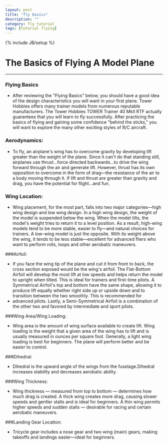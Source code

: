 ```yaml
---
layout: post
title: "fly basics"
description: ""
category: fly tutorial
tags: [tutorial flying]
---
```

{% include JB/setup %}
# The Basics of Flying A Model Plane
---

### Flying Basics

* After reviewing the "Flying Basics" below, you should have a good idea of the design characteristics you will want in your first plane. Tower Hobbies offers many trainer models from numerous reputable manufacturers. The Tower Hobbies TOWER Trainer 40 MkII RTF actually guarantees that you will learn to fly successfully. After practicing the basics of flying and gaining some confidence "behind the sticks," you will want to explore the many other exciting styles of R/C aircraft.

### Aerodynamics:

* To fly, an airplane's wing has to overcome gravity by developing lift greater than the weight of the plane. Since it can't do that standing still, airplanes use thrust...force directed backwards...to drive the wing forward through the air and generate lift. However, thrust has its own opposition to overcome in the form of drag—the resistance of the air to a body moving through it. If lift and thrust are greater than gravity and drag, you have the potential for flight...and fun.

### Wing Location:

* Wing placement, for the most part, falls into two major categories—high wing design and low wing design. In a high wing design, the weight of the model is suspended below the wing. When the model tilts, the model's weight tries to return it to a level position. As a result, high-wing models tend to be more stable, easier to fly—and natural choices for trainers. A low-wing model is just the opposite. With its weight above the wing, it tends to be less stable—excellent for advanced fliers
who want to perform rolls, loops and other aerobatic maneuvers.

###Airfoil:

* If you face the wing tip of the plane and cut it from front to back, the cross section exposed would be the wing's airfoil. The Flat-Bottom Airfoil will develop the most lift at low speeds and helps return the model to upright when tilted. This is ideal for trainers and first-time pilots. A Symmetrical Airfoil's top and bottom have the same shape, allowing it to produce lift equally whether right side up or upside down and to transition between the two smoothly. This is recommended for
* advanced pilots. Lastly, a Semi-Symmetrical Airfoil is a combination of the other two and favored by intermediate and sport pilots.

###Wing Area/Wing Loading:

* Wing area is the amount of wing surface available to create lift. Wing loading is the weight that a given area of the wing has to lift and is usually measured in ounces per square foot. Generally, a light wing loading is best for beginners. The plane will perform better and be easier to control.

###Dihedral:
* Dihedral is the upward angle of the wings from the fuselage.Dihedral increases stability and decreases aerobatic ability.

###Wing Thickness:

* Wing thickness — measured from top to bottom — determines how much drag is created. A thick wing creates more drag, causing slower speeds and gentler stalls and is ideal for beginners. A thin wing permits higher speeds and sudden stalls — desirable for racing and certain aerobatic maneuvers.

###Landing Gear Location:

* Tricycle gear includes a nose gear and two wing (main) gears, making takeoffs and landings easier—ideal for beginners.




 


